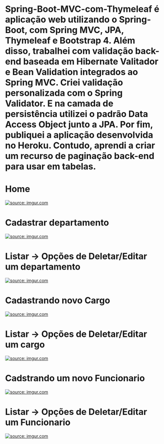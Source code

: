 # Spring-Boot-MVC-com-Thymeleaf é aplicação web utilizando o Spring-Boot, com Spring MVC, JPA, Thymeleaf e Bootstrap 4. Além disso, trabalhei com validação back-end baseada em Hibernate Valitador e Bean Validation integrados ao Spring MVC. Criei validação personalizada com o Spring Validator. E na camada de persistência utilizei o padrão Data Access Object junto a JPA. Por fim, publiquei a aplicação desenvolvida no Heroku. Contudo, aprendi a criar um recurso de paginação back-end para usar em tabelas.


# Home

<a href="https://imgur.com/VybWkWM"><img src="https://i.imgur.com/VybWkWM.png?1" title="source: imgur.com" /></a>

# Cadastrar departamento

<a href="https://imgur.com/JWcwow9"><img src="https://i.imgur.com/JWcwow9.png" title="source: imgur.com" /></a>

# Listar -> Opções de Deletar/Editar um departamento

<a href="https://imgur.com/QPRrloA"><img src="https://i.imgur.com/QPRrloA.png" title="source: imgur.com" /></a>

# Cadastrando novo Cargo

<a href="https://imgur.com/Jz0OR8v"><img src="https://i.imgur.com/Jz0OR8v.png" title="source: imgur.com" /></a>

# Listar -> Opções de Deletar/Editar um cargo

<a href="https://imgur.com/aWSPCXA"><img src="https://i.imgur.com/aWSPCXA.png" title="source: imgur.com" /></a>

# Cadstrando um novo Funcionario

<a href="https://imgur.com/crINnjb"><img src="https://i.imgur.com/crINnjb.png" title="source: imgur.com" /></a>

# Listar -> Opções de Deletar/Editar um Funcionario

<a href="https://imgur.com/VEMMbci"><img src="https://i.imgur.com/VEMMbci.png" title="source: imgur.com" /></a>
